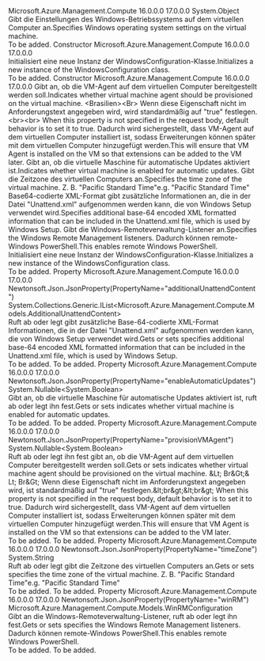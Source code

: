 <Type Name="WindowsConfiguration" FullName="Microsoft.Azure.Management.Compute.Models.WindowsConfiguration">
  <TypeSignature Language="C#" Value="public class WindowsConfiguration" />
  <TypeSignature Language="ILAsm" Value=".class public auto ansi beforefieldinit WindowsConfiguration extends System.Object" />
  <TypeSignature Language="DocId" Value="T:Microsoft.Azure.Management.Compute.Models.WindowsConfiguration" />
  <TypeSignature Language="VB.NET" Value="Public Class WindowsConfiguration" />
  <TypeSignature Language="F#" Value="type WindowsConfiguration = class" />
  <AssemblyInfo>
    <AssemblyName>Microsoft.Azure.Management.Compute</AssemblyName>
    <AssemblyVersion>16.0.0.0</AssemblyVersion>
    <AssemblyVersion>17.0.0.0</AssemblyVersion>
  </AssemblyInfo>
  <Base>
    <BaseTypeName>System.Object</BaseTypeName>
  </Base>
  <Interfaces />
  <Docs>
    <summary>
            <span data-ttu-id="44c45-101">Gibt die Einstellungen des Windows-Betriebssystems auf dem virtuellen Computer an.</span><span class="sxs-lookup"><span data-stu-id="44c45-101">Specifies Windows operating system settings on the virtual machine.</span></span>
            </summary>
    <remarks>To be added.</remarks>
  </Docs>
  <Members>
    <Member MemberName=".ctor">
      <MemberSignature Language="C#" Value="public WindowsConfiguration ();" />
      <MemberSignature Language="ILAsm" Value=".method public hidebysig specialname rtspecialname instance void .ctor() cil managed" />
      <MemberSignature Language="DocId" Value="M:Microsoft.Azure.Management.Compute.Models.WindowsConfiguration.#ctor" />
      <MemberSignature Language="VB.NET" Value="Public Sub New ()" />
      <MemberType>Constructor</MemberType>
      <AssemblyInfo>
        <AssemblyName>Microsoft.Azure.Management.Compute</AssemblyName>
        <AssemblyVersion>16.0.0.0</AssemblyVersion>
        <AssemblyVersion>17.0.0.0</AssemblyVersion>
      </AssemblyInfo>
      <Parameters />
      <Docs>
        <summary>
            <span data-ttu-id="44c45-102">Initialisiert eine neue Instanz der WindowsConfiguration-Klasse.</span><span class="sxs-lookup"><span data-stu-id="44c45-102">Initializes a new instance of the WindowsConfiguration class.</span></span>
            </summary>
        <remarks>To be added.</remarks>
      </Docs>
    </Member>
    <Member MemberName=".ctor">
      <MemberSignature Language="C#" Value="public WindowsConfiguration (Nullable&lt;bool&gt; provisionVMAgent = null, Nullable&lt;bool&gt; enableAutomaticUpdates = null, string timeZone = null, System.Collections.Generic.IList&lt;Microsoft.Azure.Management.Compute.Models.AdditionalUnattendContent&gt; additionalUnattendContent = null, Microsoft.Azure.Management.Compute.Models.WinRMConfiguration winRM = null);" />
      <MemberSignature Language="ILAsm" Value=".method public hidebysig specialname rtspecialname instance void .ctor(valuetype System.Nullable`1&lt;bool&gt; provisionVMAgent, valuetype System.Nullable`1&lt;bool&gt; enableAutomaticUpdates, string timeZone, class System.Collections.Generic.IList`1&lt;class Microsoft.Azure.Management.Compute.Models.AdditionalUnattendContent&gt; additionalUnattendContent, class Microsoft.Azure.Management.Compute.Models.WinRMConfiguration winRM) cil managed" />
      <MemberSignature Language="DocId" Value="M:Microsoft.Azure.Management.Compute.Models.WindowsConfiguration.#ctor(System.Nullable{System.Boolean},System.Nullable{System.Boolean},System.String,System.Collections.Generic.IList{Microsoft.Azure.Management.Compute.Models.AdditionalUnattendContent},Microsoft.Azure.Management.Compute.Models.WinRMConfiguration)" />
      <MemberSignature Language="VB.NET" Value="Public Sub New (Optional provisionVMAgent As Nullable(Of Boolean) = null, Optional enableAutomaticUpdates As Nullable(Of Boolean) = null, Optional timeZone As String = null, Optional additionalUnattendContent As IList(Of AdditionalUnattendContent) = null, Optional winRM As WinRMConfiguration = null)" />
      <MemberSignature Language="F#" Value="new Microsoft.Azure.Management.Compute.Models.WindowsConfiguration : Nullable&lt;bool&gt; * Nullable&lt;bool&gt; * string * System.Collections.Generic.IList&lt;Microsoft.Azure.Management.Compute.Models.AdditionalUnattendContent&gt; * Microsoft.Azure.Management.Compute.Models.WinRMConfiguration -&gt; Microsoft.Azure.Management.Compute.Models.WindowsConfiguration" Usage="new Microsoft.Azure.Management.Compute.Models.WindowsConfiguration (provisionVMAgent, enableAutomaticUpdates, timeZone, additionalUnattendContent, winRM)" />
      <MemberType>Constructor</MemberType>
      <AssemblyInfo>
        <AssemblyName>Microsoft.Azure.Management.Compute</AssemblyName>
        <AssemblyVersion>16.0.0.0</AssemblyVersion>
        <AssemblyVersion>17.0.0.0</AssemblyVersion>
      </AssemblyInfo>
      <Parameters>
        <Parameter Name="provisionVMAgent" Type="System.Nullable&lt;System.Boolean&gt;" />
        <Parameter Name="enableAutomaticUpdates" Type="System.Nullable&lt;System.Boolean&gt;" />
        <Parameter Name="timeZone" Type="System.String" />
        <Parameter Name="additionalUnattendContent" Type="System.Collections.Generic.IList&lt;Microsoft.Azure.Management.Compute.Models.AdditionalUnattendContent&gt;" />
        <Parameter Name="winRM" Type="Microsoft.Azure.Management.Compute.Models.WinRMConfiguration" />
      </Parameters>
      <Docs>
        <param name="provisionVMAgent"><span data-ttu-id="44c45-103">Gibt an, ob die VM-Agent auf dem virtuellen Computer bereitgestellt werden soll.</span><span class="sxs-lookup"><span data-stu-id="44c45-103">Indicates whether virtual machine agent should be provisioned on the virtual machine.</span></span>
            <span data-ttu-id="44c45-104">&lt;Brasilien&gt;&lt;Br&gt; Wenn diese Eigenschaft nicht im Anforderungstext angegeben wird, wird standardmäßig auf "true" festlegen.</span><span class="sxs-lookup"><span data-stu-id="44c45-104">&lt;br&gt;&lt;br&gt; When this property is not specified in the request body, default behavior is to set it to true.</span></span>  <span data-ttu-id="44c45-105">Dadurch wird sichergestellt, dass VM-Agent auf dem virtuellen Computer installiert ist, sodass Erweiterungen können später mit dem virtuellen Computer hinzugefügt werden.</span><span class="sxs-lookup"><span data-stu-id="44c45-105">This will ensure that VM Agent is installed on the VM so that extensions can be added to the VM later.</span></span></param>
        <param name="enableAutomaticUpdates"><span data-ttu-id="44c45-106">Gibt an, ob die virtuelle Maschine für automatische Updates aktiviert ist.</span><span class="sxs-lookup"><span data-stu-id="44c45-106">Indicates whether virtual machine is enabled for automatic updates.</span></span></param>
        <param name="timeZone"><span data-ttu-id="44c45-107">Gibt die Zeitzone des virtuellen Computers an.</span><span class="sxs-lookup"><span data-stu-id="44c45-107">Specifies the time zone of the virtual machine.</span></span> <span data-ttu-id="44c45-108">Z. B. "Pacific Standard Time"</span><span class="sxs-lookup"><span data-stu-id="44c45-108">e.g. "Pacific Standard Time"</span></span></param>
        <param name="additionalUnattendContent"><span data-ttu-id="44c45-109">Base64-codierte XML-Format gibt zusätzliche Informationen an, die in der Datei "Unattend.xml" aufgenommen werden kann, die von Windows Setup verwendet wird.</span><span class="sxs-lookup"><span data-stu-id="44c45-109">Specifies additional base-64 encoded XML formatted information that can be included in the Unattend.xml file, which is used by Windows Setup.</span></span></param>
        <param name="winRM"><span data-ttu-id="44c45-110">Gibt die Windows-Remoteverwaltung-Listener an.</span><span class="sxs-lookup"><span data-stu-id="44c45-110">Specifies the Windows Remote Management listeners.</span></span> <span data-ttu-id="44c45-111">Dadurch können remote-Windows PowerShell.</span><span class="sxs-lookup"><span data-stu-id="44c45-111">This enables remote Windows PowerShell.</span></span></param>
        <summary>
            <span data-ttu-id="44c45-112">Initialisiert eine neue Instanz der WindowsConfiguration-Klasse.</span><span class="sxs-lookup"><span data-stu-id="44c45-112">Initializes a new instance of the WindowsConfiguration class.</span></span>
            </summary>
        <remarks>To be added.</remarks>
      </Docs>
    </Member>
    <Member MemberName="AdditionalUnattendContent">
      <MemberSignature Language="C#" Value="public System.Collections.Generic.IList&lt;Microsoft.Azure.Management.Compute.Models.AdditionalUnattendContent&gt; AdditionalUnattendContent { get; set; }" />
      <MemberSignature Language="ILAsm" Value=".property instance class System.Collections.Generic.IList`1&lt;class Microsoft.Azure.Management.Compute.Models.AdditionalUnattendContent&gt; AdditionalUnattendContent" />
      <MemberSignature Language="DocId" Value="P:Microsoft.Azure.Management.Compute.Models.WindowsConfiguration.AdditionalUnattendContent" />
      <MemberSignature Language="VB.NET" Value="Public Property AdditionalUnattendContent As IList(Of AdditionalUnattendContent)" />
      <MemberSignature Language="F#" Value="member this.AdditionalUnattendContent : System.Collections.Generic.IList&lt;Microsoft.Azure.Management.Compute.Models.AdditionalUnattendContent&gt; with get, set" Usage="Microsoft.Azure.Management.Compute.Models.WindowsConfiguration.AdditionalUnattendContent" />
      <MemberType>Property</MemberType>
      <AssemblyInfo>
        <AssemblyName>Microsoft.Azure.Management.Compute</AssemblyName>
        <AssemblyVersion>16.0.0.0</AssemblyVersion>
        <AssemblyVersion>17.0.0.0</AssemblyVersion>
      </AssemblyInfo>
      <Attributes>
        <Attribute>
          <AttributeName>Newtonsoft.Json.JsonProperty(PropertyName="additionalUnattendContent")</AttributeName>
        </Attribute>
      </Attributes>
      <ReturnValue>
        <ReturnType>System.Collections.Generic.IList&lt;Microsoft.Azure.Management.Compute.Models.AdditionalUnattendContent&gt;</ReturnType>
      </ReturnValue>
      <Docs>
        <summary>
            <span data-ttu-id="44c45-113">Ruft ab oder legt gibt zusätzliche Base-64-codierte XML-Format Informationen, die in der Datei "Unattend.xml" aufgenommen werden kann, die von Windows Setup verwendet wird.</span><span class="sxs-lookup"><span data-stu-id="44c45-113">Gets or sets specifies additional base-64 encoded XML formatted information that can be included in the Unattend.xml file, which is used by Windows Setup.</span></span>
            </summary>
        <value>To be added.</value>
        <remarks>To be added.</remarks>
      </Docs>
    </Member>
    <Member MemberName="EnableAutomaticUpdates">
      <MemberSignature Language="C#" Value="public Nullable&lt;bool&gt; EnableAutomaticUpdates { get; set; }" />
      <MemberSignature Language="ILAsm" Value=".property instance valuetype System.Nullable`1&lt;bool&gt; EnableAutomaticUpdates" />
      <MemberSignature Language="DocId" Value="P:Microsoft.Azure.Management.Compute.Models.WindowsConfiguration.EnableAutomaticUpdates" />
      <MemberSignature Language="VB.NET" Value="Public Property EnableAutomaticUpdates As Nullable(Of Boolean)" />
      <MemberSignature Language="F#" Value="member this.EnableAutomaticUpdates : Nullable&lt;bool&gt; with get, set" Usage="Microsoft.Azure.Management.Compute.Models.WindowsConfiguration.EnableAutomaticUpdates" />
      <MemberType>Property</MemberType>
      <AssemblyInfo>
        <AssemblyName>Microsoft.Azure.Management.Compute</AssemblyName>
        <AssemblyVersion>16.0.0.0</AssemblyVersion>
        <AssemblyVersion>17.0.0.0</AssemblyVersion>
      </AssemblyInfo>
      <Attributes>
        <Attribute>
          <AttributeName>Newtonsoft.Json.JsonProperty(PropertyName="enableAutomaticUpdates")</AttributeName>
        </Attribute>
      </Attributes>
      <ReturnValue>
        <ReturnType>System.Nullable&lt;System.Boolean&gt;</ReturnType>
      </ReturnValue>
      <Docs>
        <summary>
            <span data-ttu-id="44c45-114">Gibt an, ob die virtuelle Maschine für automatische Updates aktiviert ist, ruft ab oder legt ihn fest.</span><span class="sxs-lookup"><span data-stu-id="44c45-114">Gets or sets indicates whether virtual machine is enabled for automatic updates.</span></span>
            </summary>
        <value>To be added.</value>
        <remarks>To be added.</remarks>
      </Docs>
    </Member>
    <Member MemberName="ProvisionVMAgent">
      <MemberSignature Language="C#" Value="public Nullable&lt;bool&gt; ProvisionVMAgent { get; set; }" />
      <MemberSignature Language="ILAsm" Value=".property instance valuetype System.Nullable`1&lt;bool&gt; ProvisionVMAgent" />
      <MemberSignature Language="DocId" Value="P:Microsoft.Azure.Management.Compute.Models.WindowsConfiguration.ProvisionVMAgent" />
      <MemberSignature Language="VB.NET" Value="Public Property ProvisionVMAgent As Nullable(Of Boolean)" />
      <MemberSignature Language="F#" Value="member this.ProvisionVMAgent : Nullable&lt;bool&gt; with get, set" Usage="Microsoft.Azure.Management.Compute.Models.WindowsConfiguration.ProvisionVMAgent" />
      <MemberType>Property</MemberType>
      <AssemblyInfo>
        <AssemblyName>Microsoft.Azure.Management.Compute</AssemblyName>
        <AssemblyVersion>16.0.0.0</AssemblyVersion>
        <AssemblyVersion>17.0.0.0</AssemblyVersion>
      </AssemblyInfo>
      <Attributes>
        <Attribute>
          <AttributeName>Newtonsoft.Json.JsonProperty(PropertyName="provisionVMAgent")</AttributeName>
        </Attribute>
      </Attributes>
      <ReturnValue>
        <ReturnType>System.Nullable&lt;System.Boolean&gt;</ReturnType>
      </ReturnValue>
      <Docs>
        <summary>
            <span data-ttu-id="44c45-115">Ruft ab oder legt ihn fest gibt an, ob die VM-Agent auf dem virtuellen Computer bereitgestellt werden soll.</span><span class="sxs-lookup"><span data-stu-id="44c45-115">Gets or sets indicates whether virtual machine agent should be provisioned on the virtual machine.</span></span>
            <span data-ttu-id="44c45-116">&amp;Lt; Br&amp;Gt;&amp; Lt; Br&amp;Gt; Wenn diese Eigenschaft nicht im Anforderungstext angegeben wird, ist standardmäßig auf "true" festlegen.</span><span class="sxs-lookup"><span data-stu-id="44c45-116">&amp;lt;br&amp;gt;&amp;lt;br&amp;gt; When this property is not specified in the request body, default behavior is to set it to true.</span></span>  <span data-ttu-id="44c45-117">Dadurch wird sichergestellt, dass VM-Agent auf dem virtuellen Computer installiert ist, sodass Erweiterungen können später mit dem virtuellen Computer hinzugefügt werden.</span><span class="sxs-lookup"><span data-stu-id="44c45-117">This will ensure that VM Agent is installed on the VM so that extensions can be added to the VM later.</span></span>
            </summary>
        <value>To be added.</value>
        <remarks>To be added.</remarks>
      </Docs>
    </Member>
    <Member MemberName="TimeZone">
      <MemberSignature Language="C#" Value="public string TimeZone { get; set; }" />
      <MemberSignature Language="ILAsm" Value=".property instance string TimeZone" />
      <MemberSignature Language="DocId" Value="P:Microsoft.Azure.Management.Compute.Models.WindowsConfiguration.TimeZone" />
      <MemberSignature Language="VB.NET" Value="Public Property TimeZone As String" />
      <MemberSignature Language="F#" Value="member this.TimeZone : string with get, set" Usage="Microsoft.Azure.Management.Compute.Models.WindowsConfiguration.TimeZone" />
      <MemberType>Property</MemberType>
      <AssemblyInfo>
        <AssemblyName>Microsoft.Azure.Management.Compute</AssemblyName>
        <AssemblyVersion>16.0.0.0</AssemblyVersion>
        <AssemblyVersion>17.0.0.0</AssemblyVersion>
      </AssemblyInfo>
      <Attributes>
        <Attribute>
          <AttributeName>Newtonsoft.Json.JsonProperty(PropertyName="timeZone")</AttributeName>
        </Attribute>
      </Attributes>
      <ReturnValue>
        <ReturnType>System.String</ReturnType>
      </ReturnValue>
      <Docs>
        <summary>
            <span data-ttu-id="44c45-118">Ruft ab oder legt gibt die Zeitzone des virtuellen Computers an.</span><span class="sxs-lookup"><span data-stu-id="44c45-118">Gets or sets specifies the time zone of the virtual machine.</span></span> <span data-ttu-id="44c45-119">Z. B. "Pacific Standard Time"</span><span class="sxs-lookup"><span data-stu-id="44c45-119">e.g. "Pacific Standard Time"</span></span>
            </summary>
        <value>To be added.</value>
        <remarks>To be added.</remarks>
      </Docs>
    </Member>
    <Member MemberName="WinRM">
      <MemberSignature Language="C#" Value="public Microsoft.Azure.Management.Compute.Models.WinRMConfiguration WinRM { get; set; }" />
      <MemberSignature Language="ILAsm" Value=".property instance class Microsoft.Azure.Management.Compute.Models.WinRMConfiguration WinRM" />
      <MemberSignature Language="DocId" Value="P:Microsoft.Azure.Management.Compute.Models.WindowsConfiguration.WinRM" />
      <MemberSignature Language="VB.NET" Value="Public Property WinRM As WinRMConfiguration" />
      <MemberSignature Language="F#" Value="member this.WinRM : Microsoft.Azure.Management.Compute.Models.WinRMConfiguration with get, set" Usage="Microsoft.Azure.Management.Compute.Models.WindowsConfiguration.WinRM" />
      <MemberType>Property</MemberType>
      <AssemblyInfo>
        <AssemblyName>Microsoft.Azure.Management.Compute</AssemblyName>
        <AssemblyVersion>16.0.0.0</AssemblyVersion>
        <AssemblyVersion>17.0.0.0</AssemblyVersion>
      </AssemblyInfo>
      <Attributes>
        <Attribute>
          <AttributeName>Newtonsoft.Json.JsonProperty(PropertyName="winRM")</AttributeName>
        </Attribute>
      </Attributes>
      <ReturnValue>
        <ReturnType>Microsoft.Azure.Management.Compute.Models.WinRMConfiguration</ReturnType>
      </ReturnValue>
      <Docs>
        <summary>
            <span data-ttu-id="44c45-120">Gibt an die Windows-Remoteverwaltung-Listener, ruft ab oder legt ihn fest.</span><span class="sxs-lookup"><span data-stu-id="44c45-120">Gets or sets specifies the Windows Remote Management listeners.</span></span>
            <span data-ttu-id="44c45-121">Dadurch können remote-Windows PowerShell.</span><span class="sxs-lookup"><span data-stu-id="44c45-121">This enables remote Windows PowerShell.</span></span>
            </summary>
        <value>To be added.</value>
        <remarks>To be added.</remarks>
      </Docs>
    </Member>
  </Members>
</Type>